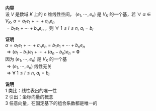 **内容**  
设 $V$ 是数域 $K$ 上的 $n$ 维线性空间， $(e_1,\cdots,e_n)$ 是 $V_K$ 的一个基，若 $\forall\ \alpha\in V_K,\ \alpha=a_1e_1+\cdots+a_ne_n$   
 $=b_1e_1+\cdots+b_ne_n$ ，则 $\forall\ 1\le i\le n,\   
a_i=b_i$   
  
**证明**  
 $\alpha=a_1e_1+\cdots+a_ne_n  
=b_1e_1+\cdots+b_ne_n$   
 $\Rightarrow(a_1-b_1)e_1+\cdots+(a_n-b_n)e_n  
=\mathbf0$   
因为 $(e_1,\cdots,e_n)$ 是 $V_K$ 的一个基  
 $\Rightarrow(e_1,\cdots,e_n)$ 线性无关  
 $\Rightarrow\forall\ 1\le i\le n,\ a_i=b_i$   
  
**说明**  
1 类比：线性表出的唯一性  
2 引出：坐标向量的概念  
3 任意向量，在固定基下的组合系数都是唯一的  
